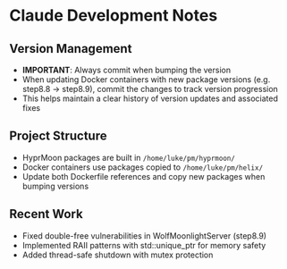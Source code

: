 # Claude Development Notes

## Version Management
- **IMPORTANT**: Always commit when bumping the version
- When updating Docker containers with new package versions (e.g. step8.8 → step8.9), commit the changes to track version progression
- This helps maintain a clear history of version updates and associated fixes

## Project Structure
- HyprMoon packages are built in `/home/luke/pm/hyprmoon/`
- Docker containers use packages copied to `/home/luke/pm/helix/`
- Update both Dockerfile references and copy new packages when bumping versions

## Recent Work
- Fixed double-free vulnerabilities in WolfMoonlightServer (step8.9)
- Implemented RAII patterns with std::unique_ptr for memory safety
- Added thread-safe shutdown with mutex protection